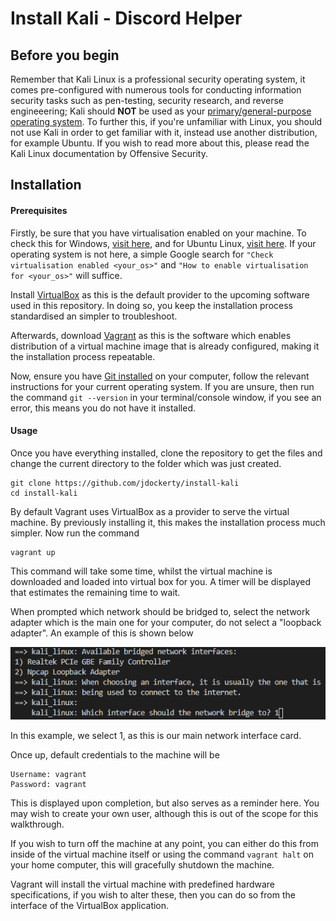 # Install Kali - Discord Helper

## Before you begin

Remember that Kali Linux is a professional security operating system, it comes pre-configured with numerous tools for conducting information security tasks such as pen-testing, security research, and reverse engineeering; Kali should **NOT** be used as your [primary/general-purpose operating system](https://www.kali.org/docs/introduction/should-i-use-kali-linux/). To further this, if you're unfamiliar with Linux, you should not use Kali in order to get familiar with it, instead use another distribution, for example Ubuntu. If you wish to read more about this, please read the Kali Linux documentation by Offensive Security.


## Installation

#### Prerequisites

Firstly, be sure that you have virtualisation enabled on your machine. To check this for Windows, [visit here](https://stackoverflow.com/questions/49005791/how-to-check-if-intel-virtualization-is-enabled-without-going-to-bios-in-windows), and for Ubuntu Linux, [visit here](https://stackoverflow.com/questions/11116704/check-if-vt-x-is-activated-without-having-to-reboot-in-linux). If your operating system is not here, a simple Google search for `"Check virtualisation enabled <your_os>"` and `"How to enable virtualisation for <your_os>"` will suffice.

Install [VirtualBox](https://www.virtualbox.org/wiki/Downloads) as this is the default provider to the upcoming software used in this repository. In doing so, you keep the installation process standardised an simpler to troubleshoot.

Afterwards, download [Vagrant](https://www.vagrantup.com/downloads) as this is the software which enables distribution of a virtual machine image that is already configured, making it the installation process repeatable.

Now, ensure you have [Git installed](https://git-scm.com/book/en/v2/Getting-Started-Installing-Git) on your computer, follow the relevant instructions for your current operating system. If you are unsure, then run the command `git --version` in your terminal/console window, if you see an error, this means you do not have it installed. 

#### Usage

Once you have everything installed, clone the repository to get the files and change the current directory to the folder which was just created.

    git clone https://github.com/jdockerty/install-kali
    cd install-kali


By default Vagrant uses VirtualBox as a provider to serve the virtual machine. By previously installing it, this makes the installation process much simpler. Now run the command

    vagrant up

This command will take some time, whilst the virtual machine is downloaded and loaded into virtual box for you. A timer will be displayed that estimates the remaining time to wait.

When prompted which network should be bridged to, select the network adapter which is the main one for your computer, do not select a "loopback adapter". An example of this is shown below

![Network adapter](images/network-interface.png)

In this example, we select 1, as this is our main network interface card.

Once up, default credentials to the machine will be

    Username: vagrant
    Password: vagrant

This is displayed upon completion, but also serves as a reminder here. You may wish to create your own user, although this is out of the scope for this walkthrough.

If you wish to turn off the machine at any point, you can either do this from inside of the virtual machine itself or using the command `vagrant halt` on your home computer, this will gracefully shutdown the machine.

Vagrant will install the virtual machine with predefined hardware specifications, if you wish to alter these, then you can do so from the interface of the VirtualBox application.